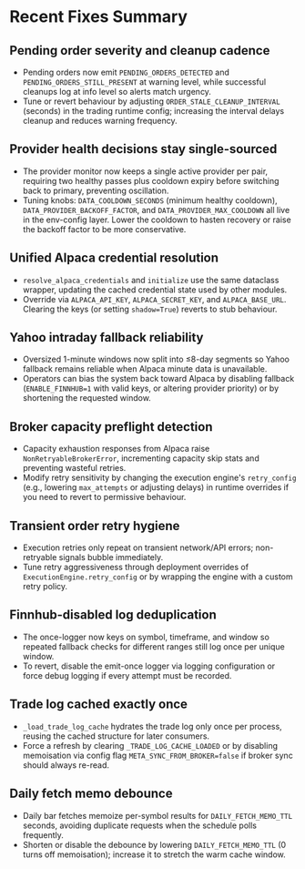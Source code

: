 # Recent Fixes Summary

## Pending order severity and cleanup cadence
- Pending orders now emit `PENDING_ORDERS_DETECTED` and `PENDING_ORDERS_STILL_PRESENT` at warning level, while successful cleanups log at info level so alerts match urgency.
- Tune or revert behaviour by adjusting `ORDER_STALE_CLEANUP_INTERVAL` (seconds) in the trading runtime config; increasing the interval delays cleanup and reduces warning frequency.

## Provider health decisions stay single-sourced
- The provider monitor now keeps a single active provider per pair, requiring two healthy passes plus cooldown expiry before switching back to primary, preventing oscillation.
- Tuning knobs: `DATA_COOLDOWN_SECONDS` (minimum healthy cooldown), `DATA_PROVIDER_BACKOFF_FACTOR`, and `DATA_PROVIDER_MAX_COOLDOWN` all live in the env-config layer. Lower the cooldown to hasten recovery or raise the backoff factor to be more conservative.

## Unified Alpaca credential resolution
- `resolve_alpaca_credentials` and `initialize` use the same dataclass wrapper, updating the cached credential state used by other modules.
- Override via `ALPACA_API_KEY`, `ALPACA_SECRET_KEY`, and `ALPACA_BASE_URL`. Clearing the keys (or setting `shadow=True`) reverts to stub behaviour.

## Yahoo intraday fallback reliability
- Oversized 1-minute windows now split into ≤8-day segments so Yahoo fallback remains reliable when Alpaca minute data is unavailable.
- Operators can bias the system back toward Alpaca by disabling fallback (`ENABLE_FINNHUB=1` with valid keys, or altering provider priority) or by shortening the requested window.

## Broker capacity preflight detection
- Capacity exhaustion responses from Alpaca raise `NonRetryableBrokerError`, incrementing capacity skip stats and preventing wasteful retries.
- Modify retry sensitivity by changing the execution engine's `retry_config` (e.g., lowering `max_attempts` or adjusting delays) in runtime overrides if you need to revert to permissive behaviour.

## Transient order retry hygiene
- Execution retries only repeat on transient network/API errors; non-retryable signals bubble immediately.
- Tune retry aggressiveness through deployment overrides of `ExecutionEngine.retry_config` or by wrapping the engine with a custom retry policy.

## Finnhub-disabled log deduplication
- The once-logger now keys on symbol, timeframe, and window so repeated fallback checks for different ranges still log once per unique window.
- To revert, disable the emit-once logger via logging configuration or force debug logging if every attempt must be recorded.

## Trade log cached exactly once
- `_load_trade_log_cache` hydrates the trade log only once per process, reusing the cached structure for later consumers.
- Force a refresh by clearing `_TRADE_LOG_CACHE_LOADED` or by disabling memoisation via config flag `META_SYNC_FROM_BROKER=false` if broker sync should always re-read.

## Daily fetch memo debounce
- Daily bar fetches memoize per-symbol results for `DAILY_FETCH_MEMO_TTL` seconds, avoiding duplicate requests when the schedule polls frequently.
- Shorten or disable the debounce by lowering `DAILY_FETCH_MEMO_TTL` (0 turns off memoisation); increase it to stretch the warm cache window.
